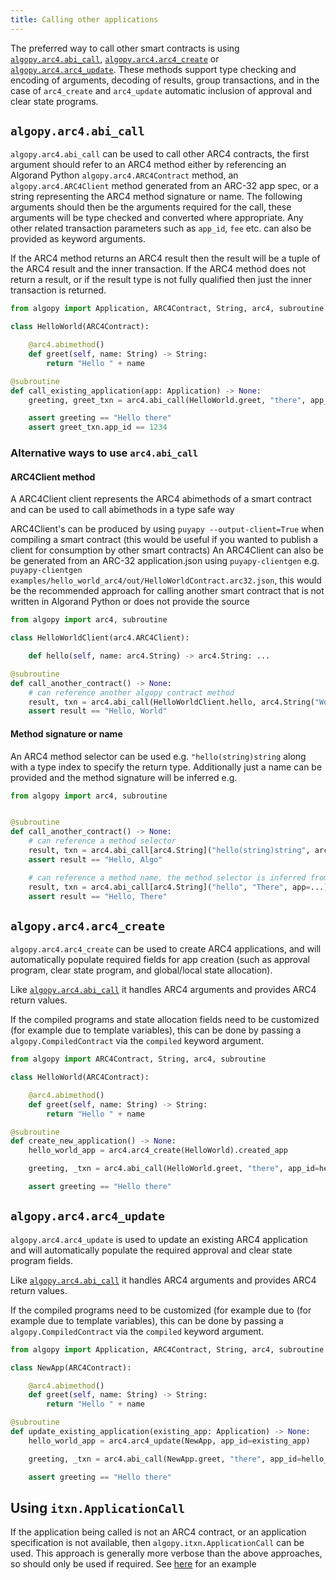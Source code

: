 ```yaml
---
title: Calling other applications
---
```


The preferred way to call other smart contracts is using [`algopy.arc4.abi_call`](#algopyarc4abi_call), [`algopy.arc4.arc4_create`](#algopyarc4arc4_create) or
[`algopy.arc4.arc4_update`](#algopyarc4arc4_update). These methods support type checking and encoding of arguments, decoding of results, group transactions,
and in the case of `arc4_create` and `arc4_update` automatic inclusion of approval and clear state programs.

## `algopy.arc4.abi_call`

`algopy.arc4.abi_call` can be used to call other ARC4 contracts, the first argument should refer to
an ARC4 method either by referencing an Algorand Python `algopy.arc4.ARC4Contract` method,
an `algopy.arc4.ARC4Client` method generated from an ARC-32 app spec, or a string representing
the ARC4 method signature or name.
The following arguments should then be the arguments required for the call, these arguments will be type checked and converted where appropriate.
Any other related transaction parameters such as `app_id`, `fee` etc. can also be provided as keyword arguments.

If the ARC4 method returns an ARC4 result then the result will be a tuple of the ARC4 result and the inner transaction.
If the ARC4 method does not return a result, or if the result type is not fully qualified then just the inner transaction is returned.

```python
from algopy import Application, ARC4Contract, String, arc4, subroutine

class HelloWorld(ARC4Contract):

    @arc4.abimethod()
    def greet(self, name: String) -> String:
        return "Hello " + name

@subroutine
def call_existing_application(app: Application) -> None:
    greeting, greet_txn = arc4.abi_call(HelloWorld.greet, "there", app_id=app)

    assert greeting == "Hello there"
    assert greet_txn.app_id == 1234
```

### Alternative ways to use `arc4.abi_call`

#### ARC4Client method

A ARC4Client client represents the ARC4 abimethods of a smart contract and can be used to call abimethods in a type safe way

ARC4Client's can be produced by using `puyapy --output-client=True` when compiling a smart contract
(this would be useful if you wanted to publish a client for consumption by other smart contracts)
An ARC4Client can also be be generated from an ARC-32 application.json using `puyapy-clientgen`
e.g. `puyapy-clientgen examples/hello_world_arc4/out/HelloWorldContract.arc32.json`, this would be
the recommended approach for calling another smart contract that is not written in Algorand Python or does not provide the source

```python
from algopy import arc4, subroutine

class HelloWorldClient(arc4.ARC4Client):

    def hello(self, name: arc4.String) -> arc4.String: ...

@subroutine
def call_another_contract() -> None:
    # can reference another algopy contract method
    result, txn = arc4.abi_call(HelloWorldClient.hello, arc4.String("World"), app=...)
    assert result == "Hello, World"
```

#### Method signature or name

An ARC4 method selector can be used e.g. `"hello(string)string` along with a type index to specify the return type.
Additionally just a name can be provided and the method signature will be inferred e.g.

```python
from algopy import arc4, subroutine


@subroutine
def call_another_contract() -> None:
    # can reference a method selector
    result, txn = arc4.abi_call[arc4.String]("hello(string)string", arc4.String("Algo"), app=...)
    assert result == "Hello, Algo"

    # can reference a method name, the method selector is inferred from arguments and return type
    result, txn = arc4.abi_call[arc4.String]("hello", "There", app=...)
    assert result == "Hello, There"
```

## `algopy.arc4.arc4_create`

`algopy.arc4.arc4_create` can be used to create ARC4 applications, and will automatically populate required fields for app creation (such as approval program, clear state program, and global/local state allocation).

Like [`algopy.arc4.abi_call`](lg-transactions#arc4-application-calls) it handles ARC4 arguments and provides ARC4 return values.

If the compiled programs and state allocation fields need to be customized (for example due to template variables),
this can be done by passing a `algopy.CompiledContract` via the `compiled` keyword argument.

```python
from algopy import ARC4Contract, String, arc4, subroutine

class HelloWorld(ARC4Contract):

    @arc4.abimethod()
    def greet(self, name: String) -> String:
        return "Hello " + name

@subroutine
def create_new_application() -> None:
    hello_world_app = arc4.arc4_create(HelloWorld).created_app

    greeting, _txn = arc4.abi_call(HelloWorld.greet, "there", app_id=hello_world_app)

    assert greeting == "Hello there"
```

## `algopy.arc4.arc4_update`

`algopy.arc4.arc4_update` is used to update an existing ARC4 application and will automatically populate the required approval and clear state program fields.

Like [`algopy.arc4.abi_call`](lg-transactions#arc4-application-calls) it handles ARC4 arguments and provides ARC4 return values.

If the compiled programs need to be customized (for example due to (for example due to template variables),
this can be done by passing a `algopy.CompiledContract` via the `compiled` keyword argument.

```python
from algopy import Application, ARC4Contract, String, arc4, subroutine

class NewApp(ARC4Contract):

    @arc4.abimethod()
    def greet(self, name: String) -> String:
        return "Hello " + name

@subroutine
def update_existing_application(existing_app: Application) -> None:
    hello_world_app = arc4.arc4_update(NewApp, app_id=existing_app)

    greeting, _txn = arc4.abi_call(NewApp.greet, "there", app_id=hello_world_app)

    assert greeting == "Hello there"
```

## Using `itxn.ApplicationCall`

If the application being called is not an ARC4 contract, or an application specification is not available,
then `algopy.itxn.ApplicationCall` can be used. This approach is generally more verbose
than the above approaches, so should only be used if required. See [here](./lg-transactions#create-an-arc4-application-and-then-call-it) for an example
